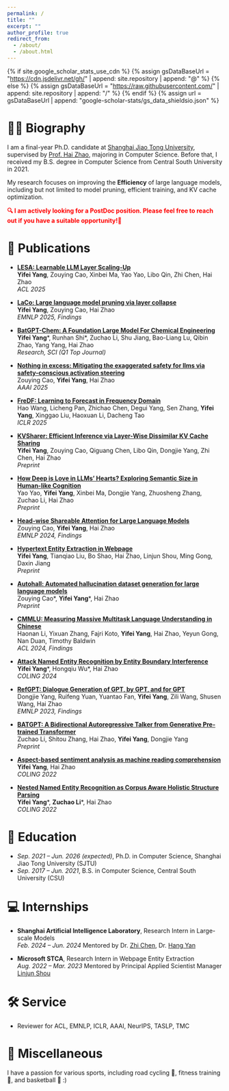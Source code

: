 ```yaml
---
permalink: /
title: ""
excerpt: ""
author_profile: true
redirect_from: 
  - /about/
  - /about.html
---
```


{% if site.google_scholar_stats_use_cdn %}
{% assign gsDataBaseUrl = "https://cdn.jsdelivr.net/gh/" | append: site.repository | append: "@" %}
{% else %}
{% assign gsDataBaseUrl = "https://raw.githubusercontent.com/" | append: site.repository | append: "/" %}
{% endif %}
{% assign url = gsDataBaseUrl | append: "google-scholar-stats/gs_data_shieldsio.json" %}

<span class='anchor' id='about-me'></span>

# 🧑‍🎓 Biography

I am a final-year Ph.D. candidate at [Shanghai Jiao Tong University](https://www.sjtu.edu.cn/), supervised by [Prof. Hai Zhao](https://www.cs.sjtu.edu.cn/PeopleDetail.aspx?id=60), majoring in Computer Science. Before that, I received my B.S. degree in Computer Science from Central South University in 2021.

My research focuses on improving the **Efficiency** of large language models, including but not limited to model pruning, efficient training, and KV cache optimization.

<font color="red"><b>🔍 I am actively looking for a PostDoc position. Please feel free to reach out if you have a suitable opportunity!🙂</b></font>

<span class='anchor' id='publication'></span>
# 📝 Publications

- **[LESA: Learnable LLM Layer Scaling-Up](https://arxiv.org/abs/2502.13794)**    
  **Yifei Yang**, Zouying Cao, Xinbei Ma, Yao Yao, Libo Qin, Zhi Chen, Hai Zhao  
  *ACL 2025*

- **[LaCo: Large language model pruning via layer collapse](https://arxiv.org/abs/2402.11187)**    
  **Yifei Yang**, Zouying Cao, Hai Zhao  
  *EMNLP 2025, Findings*

- **[BatGPT-Chem: A Foundation Large Model For Chemical Engineering](https://arxiv.org/pdf/2408.10285)**    
  **Yifei Yang***, Runhan Shi*, Zuchao Li, Shu Jiang, Bao-Liang Lu, Qibin Zhao, Yang Yang, Hai Zhao    
  *Research, SCI (Q1 Top Journal)*

- **[Nothing in excess: Mitigating the exaggerated safety for llms via safety-conscious activation steering](https://arxiv.org/abs/2408.11491)**    
  Zouying Cao, **Yifei Yang**, Hai Zhao  
  *AAAI 2025*

- **[FreDF: Learning to Forecast in Frequency Domain](https://arxiv.org/abs/2402.02399)**    
  Hao Wang, Licheng Pan, Zhichao Chen, Degui Yang, Sen Zhang, **Yifei Yang**, Xinggao Liu, Haoxuan Li, Dacheng Tao  
  *ICLR 2025*

- **[KVSharer: Efficient Inference via Layer-Wise Dissimilar KV Cache Sharing](https://arxiv.org/abs/2410.18517)**    
  **Yifei Yang**, Zouying Cao, Qiguang Chen, Libo Qin, Dongjie Yang, Zhi Chen, Hai Zhao  
  *Preprint*

- **[How Deep is Love in LLMs’ Hearts? Exploring Semantic Size in Human-like Cognition](https://arxiv.org/abs/2503.00330)**    
  Yao Yao, **Yifei Yang**, Xinbei Ma, Dongjie Yang, Zhuosheng Zhang, Zuchao Li, Hai Zhao  
  *Preprint*

- **[Head-wise Shareable Attention for Large Language Models](https://arxiv.org/abs/2402.11819)**    
  Zouying Cao, **Yifei Yang**, Hai Zhao  
  *EMNLP 2024, Findings*

- **[Hypertext Entity Extraction in Webpage](https://arxiv.org/abs/2403.01698)**    
  **Yifei Yang**, Tianqiao Liu, Bo Shao, Hai Zhao, Linjun Shou, Ming Gong, Daxin Jiang  
  *Preprint*

- **[Autohall: Automated hallucination dataset generation for large language models](https://arxiv.org/abs/2310.00259)**    
  Zouying Cao*, **Yifei Yang***, Hai Zhao  
  *Preprint*

- **[CMMLU: Measuring Massive Multitask Language Understanding in Chinese](https://arxiv.org/abs/2306.09212)**    
  Haonan Li, Yixuan Zhang, Fajri Koto, **Yifei Yang**, Hai Zhao, Yeyun Gong, Nan Duan, Timothy Baldwin  
  *ACL 2024, Findings*

- **[Attack Named Entity Recognition by Entity Boundary Interference](https://arxiv.org/abs/2305.05253)**    
  **Yifei Yang***, Hongqiu Wu*, Hai Zhao  
  *COLING 2024*

- **[RefGPT: Dialogue Generation of GPT, by GPT, and for GPT](https://arxiv.org/abs/2305.14994)**    
  Dongjie Yang, Ruifeng Yuan, Yuantao Fan, **Yifei Yang**, Zili Wang, Shusen Wang, Hai Zhao  
  *EMNLP 2023, Findings*

- **[BATGPT: A Bidirectional Autoregressive Talker from Generative Pre-trained Transformer](https://arxiv.org/abs/2307.00360)**    
  Zuchao Li, Shitou Zhang, Hai Zhao, **Yifei Yang**, Dongjie Yang  
  *Preprint*

- **[Aspect-based sentiment analysis as machine reading comprehension](https://aclanthology.org/2022.coling-1.217/)**    
  **Yifei Yang**, Hai Zhao  
  *COLING 2022*

- **[Nested Named Entity Recognition as Corpus Aware Holistic Structure Parsing](https://aclanthology.org/2022.coling-1.218/)**    
  **Yifei Yang***, **Zuchao Li***, Hai Zhao  
  *COLING 2022*

<span class='anchor' id='education'></span>
# 📖 Education

- *Sep. 2021 – Jun. 2026 (expected)*, Ph.D. in Computer Science, Shanghai Jiao Tong University (SJTU)
- *Sep. 2017 – Jun. 2021*, B.S. in Computer Science, Central South University (CSU)

<span class='anchor' id='internship'></span>
# 💻 Internships

- **Shanghai Artificial Intelligence Laboratory**, Research Intern in Large-scale Models  
  *Feb. 2024 – Jun. 2024*
  Mentored by Dr. [Zhi Chen](https://donmaclean7.github.io/), Dr. [Hang Yan](https://www.aminer.cn/profile/hang-yan/53f440a0dabfaee4dc7bff59)
  
- **Microsoft STCA**, Research Intern in Webpage Entity Extraction  
  *Aug. 2022 – Mar. 2023*
  Mentored by Principal Applied Scientist Manager [Linjun Shou](https://www.microsoft.com/en-us/research/people/lisho/)

<span class='anchor' id='service'></span>
# 🛠️ Service

- Reviewer for ACL, EMNLP, ICLR, AAAI, NeurIPS, TASLP, TMC

<span class='anchor' id='misc'></span>
# 🎯 Miscellaneous

I have a passion for various sports, including road cycling 🚴, fitness training 💪, and basketball 🏀 :)

